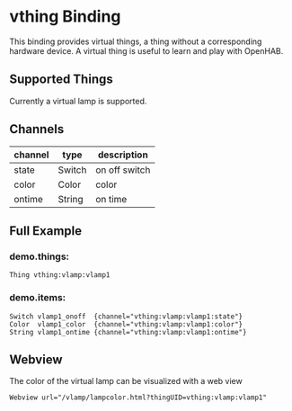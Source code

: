 # vthing Binding

This binding provides virtual things, a thing without a corresponding hardware device.
A virtual thing is useful to learn and play with OpenHAB.

## Supported Things

Currently a virtual lamp is supported.

## Channels

| channel  | type   | description                  |
|----------|--------|------------------------------|
| state    | Switch | on off switch                |
| color    | Color  | color                        |
| ontime   | String | on time                      |

## Full Example

### demo.things:

```
Thing vthing:vlamp:vlamp1
```

### demo.items:

```
Switch vlamp1_onoff  {channel="vthing:vlamp:vlamp1:state"}
Color  vlamp1_color  {channel="vthing:vlamp:vlamp1:color"}
String vlamp1_ontime {channel="vthing:vlamp:vlamp1:ontime"}
```

## Webview

The color of the virtual lamp can be visualized with a web view 

```
Webview url="/vlamp/lampcolor.html?thingUID=vthing:vlamp:vlamp1"
```
